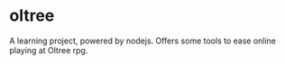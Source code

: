 oltree
======

A learning project, powered by nodejs. Offers some tools to ease online playing at Oltree rpg.
